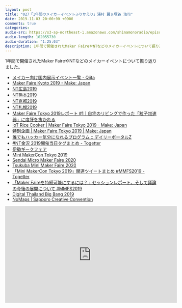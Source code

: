```yaml
---
layout: post
title: "027「1年間のメイカーイベントふりかえり」湯村 翼＆塚谷 浩司"
date: 2019-11-03 20:00:00 +0900
comments: true
categories:
audio-src: https://s3-ap-northeast-1.amazonaws.com/shinamonoradio/episodes/027.mp3
audio-length: 102055730
audio-duration: "1:25:03"
description: 1年間で開催されたMaker FaireやNTなどのメイカーイベントについて振り返りました。
---
```

1年間で開催されたMaker FaireやNTなどのメイカーイベントについて振り返りました。

- [メイカー向け国内展示イベント一覧 - Qiita](https://qiita.com/ajimitei/items/577787edbafca4f8d2e8)
- [Maker Faire Kyoto 2019 - Make: Japan](https://makezine.jp/event/mfk2019/)
- [NT広島2019](http://wiki.nicotech.jp/nico_tech/index.php?NT%E5%BA%83%E5%B3%B62019)
- [NT熊本2019](http://wiki.nicotech.jp/nico_tech/index.php?NT%E7%86%8A%E6%9C%AC2019)
- [NT京都2019](http://wiki.nicotech.jp/nico_tech/index.php?NT%E4%BA%AC%E9%83%BD2019)
- [NT札幌2019](http://wiki.nicotech.jp/nico_tech/index.php?NT%E6%9C%AD%E5%B9%8C2019)
- [Maker Faire Tokyo 2019レポート #1｜自宅のリビングで作った「粒子加速器」に度肝を抜かれる](https://makezine.jp/blog/2019/08/mft2019_report_01.html)
- [IoT Rice Cooker | Maker Faire Tokyo 2019 - Make: Japan](https://makezine.jp/event/makers-mft2019/m0184/)
- [特別企画 | Maker Faire Tokyo 2019 | Make: Japan](https://makezine.jp/event/mft2019/program/feature/)
- [誰でもハッカー気分になれるプログラム :: デイリーポータルZ](https://dailyportalz.jp/kiji/everyone-feels-hacker)
- [#NT金沢 2019開催当日タグまとめ - Togetter](https://togetter.com/li/1373056)
- [伊勢ギークフェア](https://igfaire.office-kuma.com/)
- [Mini MakerCon Tokyo 2019](https://makezine.jp/event/mct2019/)
- [Sendai Micro Maker Faire 2020](https://makezine.jp/blog/2020/01/sendaimmf2020.html)
- [Tsukuba Mini Maker Faire 2020](https://tmmf.jp/2020/)
- [「Mini MakerCon Tokyo 2019」関連ツイートまとめ #MMFS2019 - Togetter](https://togetter.com/li/1425638)
- [「Maker Faireを持続可能にするには？」セッションレポート、そして議論の今後の展開について #MMFS2019](https://makezine.jp/blog/2019/09/mmfs2019.html)
- [Digital Thailand Big Bang 2019](https://bb2019.digitalthailandbigbang.com/en)
- [NoMaps | Sapporo Creative Convention](https://no-maps.jp/)

<iframe width="560" height="315" src="https://www.youtube.com/embed/9eMTVAelDho" frameborder="0" allowfullscreen></iframe>
